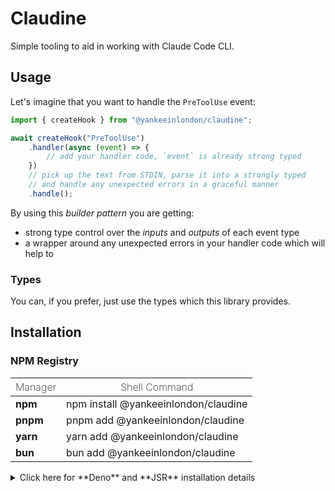 # Claudine

Simple tooling to aid in working with Claude Code CLI.

## Usage 

Let's imagine that you want to handle the `PreToolUse` event:

```ts
import { createHook } from "@yankeeinlondon/claudine";

await createHook("PreToolUse")
    .handler(async (event) => {
        // add your handler code, `event` is already strong typed
    })
    // pick up the text from STDIN, parse it into a strongly typed 
    // and handle any unexpected errors in a graceful manner
    .handle(); 
```

By using this _builder pattern_ you are getting:

- strong type control over the _inputs_ and _outputs_ of each event type
- a wrapper around any unexpected errors in your handler code which will help to

### Types

You can, if you prefer, just use the types which this library provides.


## Installation

### NPM Registry

| <span style="font-weight: 200">Manager</span>| <span style="font-weight: 200">Shell Command</span> |
| --- | --- |
| **npm** | npm install @yankeeinlondon/claudine  |
| **pnpm** | pnpm add @yankeeinlondon/claudine | 
| **yarn** | yarn add @yankeeinlondon/claudine | 
| **bun** | bun add @yankeeinlondon/claudine | 


<details>
<summary>
Click here for **Deno** and **JSR** installation details
</summary>

### Deno/JSR

```ts
import { createHook } from "jsr:@yankeeinlondon/claudine";
```

Or add to your `deno.json`:

```json
{
  "imports": {
    "claudine": "jsr:@yankeeinlondon/claudine"
  }
}
```

### GitHub Packages

```bash
npm install @yankeeinlondon/claudine --registry=https://npm.pkg.github.com
```

Or configure `.npmrc`:

```conf
@yankeeinlondon:registry=https://npm.pkg.github.com
//npm.pkg.github.com/:_authToken=YOUR_GITHUB_TOKEN
```

</details>
